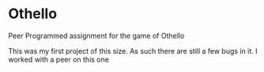# Othello
Peer Programmed assignment for the game of Othello

This was my first project of this size. As such there are still a few bugs in it. 
I worked with a peer on this one
